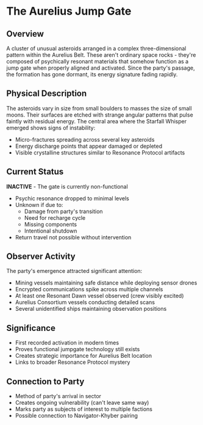 # The Aurelius Jump Gate

## Overview
A cluster of unusual asteroids arranged in a complex three-dimensional pattern within the Aurelius Belt. These aren't ordinary space rocks - they're composed of psychically resonant materials that somehow function as a jump gate when properly aligned and activated. Since the party's passage, the formation has gone dormant, its energy signature fading rapidly.

## Physical Description
The asteroids vary in size from small boulders to masses the size of small moons. Their surfaces are etched with strange angular patterns that pulse faintly with residual energy. The central area where the Starfall Whisper emerged shows signs of instability:
- Micro-fractures spreading across several key asteroids
- Energy discharge points that appear damaged or depleted
- Visible crystalline structures similar to Resonance Protocol artifacts

## Current Status
**INACTIVE** - The gate is currently non-functional
- Psychic resonance dropped to minimal levels
- Unknown if due to:
  - Damage from party's transition
  - Need for recharge cycle
  - Missing components
  - Intentional shutdown
- Return travel not possible without intervention

## Observer Activity
The party's emergence attracted significant attention:
- Mining vessels maintaining safe distance while deploying sensor drones
- Encrypted communications spike across multiple channels
- At least one Resonant Dawn vessel observed (crew visibly excited)
- Aurelius Consortium vessels conducting detailed scans
- Several unidentified ships maintaining observation positions

## Significance
- First recorded activation in modern times
- Proves functional jumpgate technology still exists
- Creates strategic importance for Aurelius Belt location
- Links to broader Resonance Protocol mystery

## Connection to Party
- Method of party's arrival in sector
- Creates ongoing vulnerability (can't leave same way)
- Marks party as subjects of interest to multiple factions
- Possible connection to Navigator-Khyber pairing